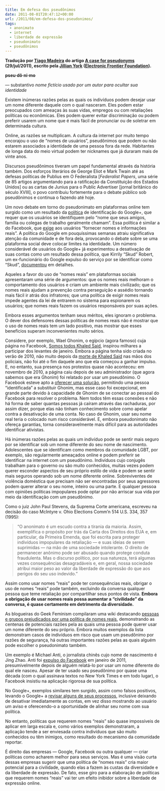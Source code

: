 ```yaml
---
title: Em defesa dos pseudônimos
date: 2011-08-01T20:47:12+00:00
url: /2011/08/em-defesa-dos-pseudonimos/
tags:
  - anonimato
  - internet
  - liberdade de expressão
  - pseudonimato
  - pseudônimos
---
```


**Tradução por [Tiago Madeira][1] do artigo [A case for pseudonyms][2] (29/jul/2011), escrito pela [Jillian York][3] ([Electronic Frontier Foundation][4]).**

**pseu·dô·ni·mo**

— substantivo _nome fictício usado por um autor para ocultar sua identidade_

Existem inúmeras razões pelas as quais os indivíduos podem desejar usar um nome diferente daquele com o qual nasceram. Eles podem estar preocupados com ameaças às suas vidas, empregos ou com retaliações políticas ou econômicas. Eles podem querer evitar discriminação ou podem preferir usarem um nome que é mais fácil de pronunciar ou de soletrar em determinada cultura.

Online, as razões se multiplicam. A cultura da internet por muito tempo encorajou o uso de “nomes de usuários”, pseudônimos que podem ou não estarem associados a identidade de uma pessoa fora da rede. Habitantes de longa data do meio virtual podem ter nicknames que já duraram mais de vinte anos.

Discursos pseudônimos tiveram um papel fundamental através da história também. Dos esforços literários de George Eliot e Mark Twain até as defesas políticas de Publius em O Federalista [_Federalist Papers_, uma série de 85 artigos argumentando para a ratificação da Constituição dos Estados Unidos] ou as cartas de Junius para o Public Advertiser [jornal britânico do século XVIII], o povo contribuiu fortemente para o debate público sob pseudônimos e continua o fazendo até hoje.

Um novo debate em torno do pseudonimato em plataformas online tem surgido como um resultado da [política][5] de identificação do Google+, que requer que os usuários se identifiquem pelo “nome que seus amigos, família ou colegas de trabalho geralmente chamam”. Essa política é similar a do Facebook, que [exige][5] aos usuários “fornecer nomes e informações reais”. A política do Google em pouquíssimas semanas atraiu significativa atenção da comunidade e de fora dela, provocando o debate sobre se uma plataforma social deve colocar limites na identidade. Um número considerável de usuários do Google+ já experimentou a desativação de suas contas como um resultado dessa política, que Kirrily “Skud” Robert, um ex-funcionário do Google expulso do serviço por se identificar como “Skud”, [documentou][6] em detalhes.

Aqueles a favor do uso de “nomes reais” em plataformas sociais apresentaram uma série de argumentos: que os nomes reais melhoram o comportamento dos usuários e criam um ambiente mais civilizado; que os nomes reais ajudam a prevenção contra perseguição e assédio tornando mais fácil ir atrás dos infratores; que uma política de exigir nomes reais impede agentes da lei de entrarem no sistema para espionarem os usuários; que nomes reais fazem os usuários responsáveis por suas ações.

Embora esses argumentos tenham seus méritos, eles ignoram o problema. O dever dos defensores dessas políticas de nomes reais não é mostrar que o uso de nomes reais tem um lado positivo, mas mostrar que esses benefícios superam inconvenientes muito sérios.

Considere, por exemplo, Wael Ghonim, o egípcio (agora famoso) cuja página no Facebook, [Somos todos Khaled Said][7], inspirou milhares a participar dos levantes de janeiro. Embora a página tenha sido criada no verão de 2010, não muito depois da [morte de Khaled Said][8] nas mãos dos policiais, não foi até o fim daquele ano que ela começou a ganhar impulso. E, no entanto, sua presença nos protestos quase não aconteceu: em novembro de 2010, a página caiu depois de seu administrador (que agora sabemos que era Ghonim) foi relatado por usar um pseudônimo. O Facebook esteve apto a [oferecer uma solução][9], permitindo uma pessoa “identificada” a substituir Ghonim, mas esse caso foi excepcional, em grande parte devido à capacidade de Ghonim de se conectar ao pessoal do Facebook para resolver o problema. Nem todos têm essas conexões e não há forma de saber quantas pessoas já caíram através das rachaduras, por assim dizer, porque elas não tinham conhecimento sobre como apelar contra a desativação de uma conta. No caso de Ghonim, usar seu nome real teria o colocado num risco considerável. E, embora pseudonimato não ofereça garantias, torna consideravelmente mais difícil para as autoridades identificar ativistas.

Há inúmeras razões pelas as quais um indivíduo pode se sentir mais seguro por se identificar sob um nome diferente do seu nome de nascimento. Adolescentes que se identificam como membros da comunidade LGBT, por exemplo, são regularmente ameaçados online e podem preferir se identificar na internet com um pseudônimo. Indivíduos cujo conjugês trabalham para o governo ou são muito conhecidos, muitas vezes podem querer esconder aspectos de seu próprio estilo de vida e podem se sentir mais seguros operando sob um nome diferente online. Sobreviventes de violência doméstica que precisam não ser encontradas por seus agressores podem querer alterar o seu nome, inteiro ou uma parte. E qualquer pessoa com opiniões políticas impopulares pode optar por não arriscar sua vida por meio da identificação com um pseudônimo.

Como o juiz John Paul Stevens, da Suprema Corte americana, escreveu na decisão do caso McIntyre v. Ohio Elections Comm’n 514 U.S. 334, 357 (1995):

> “O anonimato é um escudo contra a tirania da maioria. Assim, exemplifica o propósito por trás da Carta dos Direitos dos EUA e, em particular, da Primeira Emenda, que foi escrita para proteger indivíduos impopulares da retaliação — e suas ideias de serem suprimidas — na mão de uma sociedade intolerante. O direito de permanecer anônimo pode ser abusado quando protege conduta fraudulenta. Mas o discurso político, por sua natureza, terá algumas vezes consequências desagradáveis e, em geral, nossa sociedade atribui maior peso ao valor da liberdade de expressão do que aos perigos do seu uso indevido.”

Assim como usar nomes “reais” pode ter consequências reais, obrigar o uso de nomes “reais” pode também, excluindo da conversa qualquer pessoa que teme retaliação por compartilhar seus pontos de vista. **Embora a obrigação de usar nomes reais possa aumentar a “civilidade” da conversa, é quase certamente em detrimento da diversidade.**

As blogueiras do Geek Feminism compilaram uma wiki destacando [pessoas e grupos prejudicados por uma política de nomes reais][10], demonstrando as centenas de potenciais razões pela as quais uma pessoa pode querer usar um nome diferente do seu próprio. Embora muitos exemplos da lista demonstram casos de indivíduos em risco que usam um pseudônimo por razões de segurança, há outras importantes razões pelas as quais alguém pode escolher o pseudonimato também.

Um exemplo é Michael Anti, o jornalista chinês cujo nome de nascimento é Jing Zhao. Anti foi [expulso do Facebook][11] em janeiro de 2011, presumivelmente depois de alguém relatá-lo por usar um nome diferente do qual ele nasceu. Apesar de ter usado seu pseudônimo por quase uma década (com o qual assinava textos no New York Times e em todo lugar), o Facebook insistiu na aplicação rigorosa de sua política.

No Google+, exemplos similares tem surgido, assim como falsos positivos, levando o Google+ a [revisar alguns de seus processos][12], inclusive deixando de desativar imediatamente as contas, em vez disso mostrando ao usuário um aviso e oferecendo-o a oportunidade de alinhar seu nome com sua política.

No entanto, políticas que requerem nomes “reais” são quase impossíveis de aplicar em larga escala e, como vários exemplos demonstraram, a aplicação tende a ser enviesada contra indivíduos que são muito conhecidos ou têm inimigos, como resultado do mecanismo da comunidade reportar.

É direito das empresas — Google, Facebook ou outra qualquer — criar políticas como acharem melhor para seus serviços. Mas é uma visão curta dessas empresas sugerir que uma política de “nomes reais” cria maior potencial para a civilidade, quando elas a fazem às custas da diversidade e da liberdade de expressão. De fato, esse giro para a elaboração de políticas que requerem nomes “reais” vai ter um efeito inibidor sobre a liberdade de expressão online.

[1]: /2011/08/em-defesa-dos-pseudonimos/
[2]: https://www.eff.org/deeplinks/2011/07/case-pseudonyms
[3]: https://www.eff.org/about/staff/jillian
[4]: https://www.eff.org/
[5]: http://www.google.com/support/accounts/bin/answer.py?answer=107107
[6]: http://infotrope.net/2011/07/25/preliminary-results-of-my-survey-of-suspended-google-accounts/
[7]: https://www.facebook.com/ElShaheeed
[8]: https://secure.wikimedia.org/wikipedia/en/wiki/Death_of_Khaled_Mohamed_Saeed
[9]: http://www.thedailybeast.com/articles/2011/02/24/middle-east-uprising-facebooks-back-channel-diplomacy.html
[10]: http://geekfeminism.wikia.com/wiki/Who_is_harmed_by_a_%22Real_Names%22_policy%3F
[11]: http://www.cpj.org/internet/2011/03/michael-antis-exile-from-facebook-over-real-name-p.php
[12]: https://plus.google.com/113116318008017777871/posts/VJoZMS8zVqU
